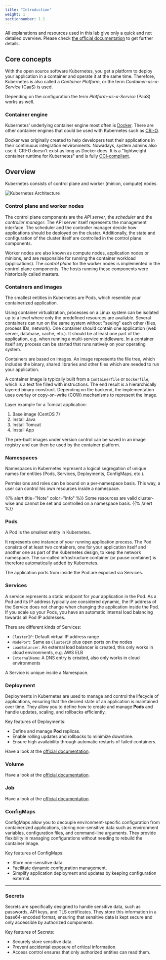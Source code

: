 ```yaml
---
title: "Introduction"
weight: 1
sectionnumber: 1.1
---
```


All explanations and resources used in this lab give only a quick and not detailed overview. Please check [the official documentation](https://kubernetes.io/docs/concepts/) to get further details.

## Core concepts

With the open source software Kubernetes, you get a platform to deploy your application in a container and operate it at the same time.
Therefore, Kubernetes is also called a _Container Platform_, or the term _Container-as-a-Service_ (CaaS) is used.

Depending on the configuration the term _Platform-as-a-Service_ (PaaS) works as well.

### Container engine

Kubernetes' underlying container engine most often is [Docker](https://www.docker.com/). There are other container engines that could be used with Kubernetes such as [CRI-O](https://cri-o.io/).

Docker was originally created to help developers test their applications in their continuous integration environments. Nowadays, system admins also use it.
CRI-O doesn't exist as long as Docker does. It is a "lightweight container runtime for Kubernetes" and is fully [OCI-compliant](https://github.com/opencontainers/runtime-spec).

## Overview

Kubernetes consists of control plane and worker (minion, compute) nodes.

![Kubernetes Architecture](../architecture.png)

### Control plane and worker nodes

The control plane components are the _API server_, the _scheduler_ and the _controller manager_.
The API server itself represents the management interface.
The scheduler and the controller manager decide how applications should be deployed on the cluster. Additionally, the state and configuration of the cluster itself are controlled in the control plane components.

Worker nodes are also known as compute nodes, application nodes or minions, and are responsible for running the container workload (applications).
The _control plane_ for the worker nodes is implemented in the control plane components. The hosts running these components were historically called masters.

### Containers and images

The smallest entities in Kubernetes are Pods, which resemble your containerized application.

Using container virtualization, processes on a Linux system can be isolated up to a level where only the predefined resources are available.
Several containers can run on the same system without "seeing" each other (files, process IDs, network).
One container should contain one application (web server, database, cache, etc.).
It should be at least one part of the application, e.g. when running a multi-service middleware.
In a container itself any process can be started that runs natively on your operating system.

Containers are based on images.
An image represents the file tree, which includes the binary, shared libraries and other files which are needed to run your application.

A container image is typically built from a `Containerfile` or `Dockerfile`, which is a text file filled with instructions.
The end result is a hierarchically layered binary construct.
Depending on the backend, the implementation uses overlay or copy-on-write (COW) mechanisms to represent the image.

Layer example for a Tomcat application:

1. Base image (CentOS 7)
1. Install Java
1. Install Tomcat
1. Install App

The pre-built images under version control can be saved in an image registry and can then be used by the container platform.

### Namespaces

Namespaces in Kubernetes represent a logical segregation of unique names for entities (Pods, Services, Deployments, ConfigMaps, etc.).

Permissions and roles can be bound on a per-namespace basis. This way, a user can control his own resources inside a namespace.

{{% alert title="Note" color="info" %}}
Some resources are valid cluster-wise and cannot be set and controlled on a namespace basis.
{{% /alert %}}

### Pods

A Pod is the smallest entity in Kubernetes.

It represents one instance of your running application process.
The Pod consists of at least two containers, one for your application itself and another one as part of the Kubernetes design, to keep the network namespace.
The so-called infrastructure container (or pause container) is therefore automatically added by Kubernetes.

The application ports from inside the Pod are exposed via Services.

### Services

A service represents a static endpoint for your application in the Pod. As a Pod and its IP address typically are considered dynamic, the IP address of the Service does not change when changing the application inside the Pod. If you scale up your Pods, you have an automatic internal load balancing towards all Pod IP addresses.

There are different kinds of Services:

* `ClusterIP`: Default virtual IP address range
* `NodePort`: Same as `ClusterIP` plus open ports on the nodes
* `LoadBalancer`: An external load balancer is created, this only works in cloud environments, e.g. AWS ELB
* `ExternalName`: A DNS entry is created, also only works in cloud environments

A Service is unique inside a Namespace.

### Deployment

Deployments in Kubernetes are used to manage and control the lifecycle of applications, ensuring that the desired state of an application is maintained over time. They allow you to define how to create and manage **Pods** and handle updates, scaling, and rollbacks efficiently.

Key features of Deployments:

* Define and manage **Pod** replicas.
* Enable rolling updates and rollbacks to minimize downtime.
* Ensure high availability through automatic restarts of failed containers.

Have a look at the [official documentation](https://kubernetes.io/docs/concepts/workloads/controllers/deployment/).

### Volume

Have a look at the [official documentation](https://kubernetes.io/docs/concepts/storage/volumes/).

### Job

Have a look at the [official documentation](https://kubernetes.io/docs/concepts/workloads/controllers/jobs-run-to-completion/).

### ConfigMaps

ConfigMaps allow you to decouple environment-specific configuration from containerized applications, storing non-sensitive data such as environment variables, configuration files, and command-line arguments. They provide flexibility in managing configurations without needing to rebuild the container image.

Key features of ConfigMaps:

* Store non-sensitive data.
* Facilitate dynamic configuration management.
* Simplify application deployment and updates by keeping configuration external.

---

### Secrets

Secrets are specifically designed to handle sensitive data, such as passwords, API keys, and TLS certificates. They store this information in a base64-encoded format, ensuring that sensitive data is kept secure and only accessible by authorized components.

Key features of Secrets:

* Securely store sensitive data.
* Prevent accidental exposure of critical information.
* Access control ensures that only authorized entities can read them.
